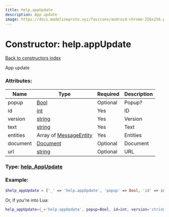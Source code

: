```yaml
---
title: help.appUpdate
description: App update
image: https://docs.madelineproto.xyz/favicons/android-chrome-256x256.png
---
```

# Constructor: help.appUpdate  
[Back to constructors index](index.md)



App update

### Attributes:

| Name     |    Type       | Required | Description |
|----------|---------------|----------|-------------|
|popup|[Bool](../types/Bool.md) | Optional|Popup?|
|id|[int](../types/int.md) | Yes|ID|
|version|[string](../types/string.md) | Yes|Version|
|text|[string](../types/string.md) | Yes|Text|
|entities|Array of [MessageEntity](../types/MessageEntity.md) | Yes|Entities|
|document|[Document](../types/Document.md) | Optional|Document|
|url|[string](../types/string.md) | Optional|URL|



### Type: [help\_AppUpdate](../types/help_AppUpdate.md)


### Example:

```php
$help_appUpdate = ['_' => 'help.appUpdate', 'popup' => Bool, 'id' => int, 'version' => 'string', 'text' => 'string', 'entities' => [MessageEntity, MessageEntity], 'document' => Document, 'url' => 'string'];
```  


Or, if you're into Lua:

```lua
help_appUpdate={_='help.appUpdate', popup=Bool, id=int, version='string', text='string', entities={MessageEntity}, document=Document, url='string'}

```


